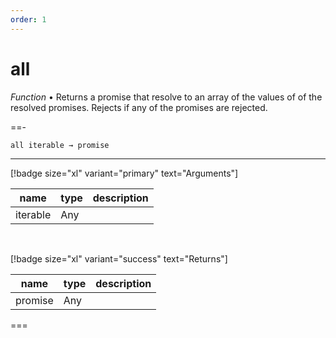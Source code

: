 ```yaml
---
order: 1
---
```

# all

_Function_ &bull; Returns a promise that resolve to an array of the values of of the resolved promises. Rejects if any of the promises are rejected.


==- <pre><code>all iterable &rarr; promise</code></pre>
<hr>

[!badge size="xl" variant="primary" text="Arguments"]

| name | type | description |
|------|------|-------------|
|iterable|Any||

<br>

[!badge size="xl" variant="success" text="Returns"]

| name | type | description |
|------|------|-------------|
|promise|Any||



===



